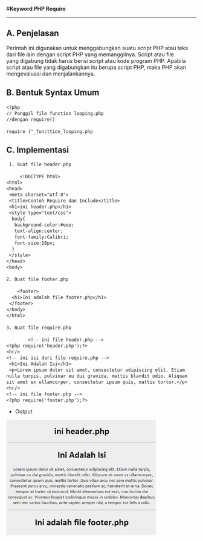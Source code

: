 #**Keyword PHP Require**
***

## **A. Penjelasan**

Perintah ini digunakan untuk menggabungkan suatu script PHP atau teks dari file lain dengan script PHP yang memanggilnya. Script atau file  
yang digabung tidak harus berisi script atau kode program PHP. Apabila script atau file yang digabungkan itu berupa script PHP, maka PHP akan mengevaluasi dan menjalankannya.
 
## **B. Bentuk Syntax Umum**

	<?php
	// Panggil file function looping.php
	//dengan require()

	require ("_functtion_looping.php
       
## **C. Implementasi**

     1. Buat file header.php
	
		 <!DOCTYPE html>
	<html>
	<head>
	 <meta charset="utf-8">
	 <title>Contoh Require dan Include</title>
	 <h1>ini header.php</h1>
	 <style type="text/css">
	  body{
	   background-color:#eee;
	   text-align:center;
	   font-family:Calibri;
	   font-size:18px;
	  } 
	 </style>
	</head>
	<body>

	2. Buat file footer.php
	
		<footer>
	  <h1>Ini adalah file footer.php</h1>
	 </footer>
	</body>
	</html>
	
	3. Buat file require.php
	
			<!-- ini file header.php -->
	<?php require('header.php');?>
	<hr/>
	<!-- ini isi dari file require.php -->
	 <h1>Ini Adalah Isi</h1>
	 <p>Lorem ipsum dolor sit amet, consectetur adipiscing elit. Etiam nulla turpis, pulvinar eu dui gravida, mattis blandit odio. Aliquam sit amet ex ullamcorper, consectetur ipsum quis, mattis tortor.</p>
	<hr/>
	<!-- ini file footer.php -->
	<?php require('footer.php');?>

* Output

![Screenshot](img/require.PNG) 
         
